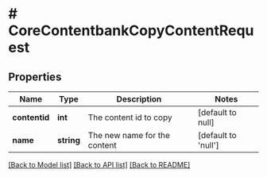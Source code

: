 # # CoreContentbankCopyContentRequest

## Properties

Name | Type | Description | Notes
------------ | ------------- | ------------- | -------------
**contentid** | **int** | The content id to copy | [default to null]
**name** | **string** | The new name for the content | [default to 'null']

[[Back to Model list]](../../README.md#models) [[Back to API list]](../../README.md#endpoints) [[Back to README]](../../README.md)
